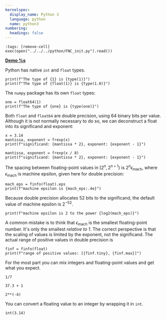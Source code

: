 ```yaml
---
kernelspec:
  display_name: Python 3
  language: python
  name: python3
numbering:
  headings: false
---
```

```{code-cell}
:tags: [remove-cell]
exec(open("../../../python/FNC_init.py").read())
```
[**Demo %s**](#demo-float-double)


Python has native `int` and `float` types.

```{code-cell} ipython3
print(f"The type of {1} is {type(1)}")
print(f"The type of {float(1)} is {type(1.0)}")
```

The `numpy` package has its own `float` types:

```{code-cell} ipython3
one = float64(1)
print(f"The type of {one} is {type(one)}")
```

Both `float` and `float64` are double precision, using 64 binary bits per value. Although it is not normally necessary to do so, we can deconstruct a float into its significand and exponent:

```{code-cell} ipython3
x = 3.14
mantissa, exponent = frexp(x)
print(f"significand: {mantissa * 2}, exponent: {exponent - 1}")
```

```{code-cell} ipython3
mantissa, exponent = frexp(x / 8)
print(f"significand: {mantissa * 2}, exponent: {exponent - 1}")
```

The spacing between floating-point values in $[2^n,2^{n+1})$ is $2^n \epsilon_\text{mach}$, where $\epsilon_\text{mach}$ is machine epsilon, given here for double precision:

```{code-cell} ipython3
mach_eps = finfo(float).eps
print(f"machine epsilon is {mach_eps:.4e}")
```

Because double precision allocates 52 bits to the significand, the default value of machine epsilon is $2^{-52}$.

```{code-cell} ipython3
print(f"machine epsilon is 2 to the power {log2(mach_eps)}")
```

A common mistake is to think that $\epsilon_\text{mach}$ is the smallest floating-point number. It's only the smallest *relative to 1*. The correct perspective is that the scaling of values is limited by the exponent, not the significand. The actual range of positive values in double precision is

```{code-cell}
finf = finfo(float)
print(f"range of positive values: [{finf.tiny}, {finf.max}]")
```

For the most part you can mix integers and floating-point values and get what you expect.

```{code-cell}
1/7
```

```{code-cell}
37.3 + 1
```

```{code-cell}
2**(-4)
```

You can convert a floating value to an integer by wrapping it in `int`.

```{code-cell}
int(3.14)
```
